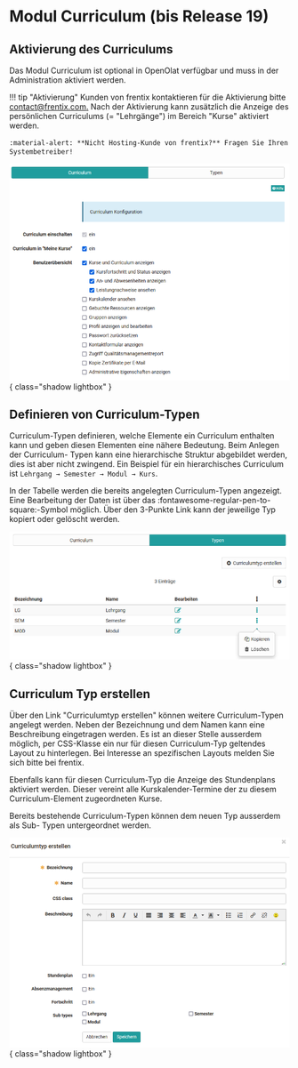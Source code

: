 # Modul Curriculum (bis Release 19)

## Aktivierung des Curriculums

Das Modul Curriculum ist optional in OpenOlat verfügbar und muss in der
Administration aktiviert werden. 

!!! tip "Aktivierung"
	Kunden von frentix kontaktieren für die Aktivierung bitte
	[contact@frentix.com.](mailto:contact@frentix.com.) Nach der Aktivierung kann zusätzlich die Anzeige des persönlichen Curriculums (= "Lehrgänge") im Bereich "Kurse" aktiviert werden.  
		
	:material-alert: **Nicht Hosting-Kunde von frentix?** Fragen Sie Ihren Systembetreiber!
 

![](assets/Curriciulum_Aktivierung_de.png){ class="shadow lightbox" }

  

## Definieren von Curriculum-Typen

Curriculum-Typen definieren, welche Elemente ein Curriculum enthalten kann und
geben diesen Elementen eine nähere Bedeutung. Beim Anlegen der Curriculum-
Typen kann eine hierarchische Struktur abgebildet werden, dies ist aber nicht
zwingend. Ein Beispiel für ein hierarchisches Curriculum ist `Lehrgang → Semester → Modul → Kurs`.

In der Tabelle werden die bereits angelegten Curriculum-Typen angezeigt. Eine
Bearbeitung der Daten ist über das
:fontawesome-regular-pen-to-square:-Symbol
möglich. Über den 3-Punkte Link  kann der jeweilige Typ kopiert oder gelöscht
werden.

![](assets/Curriculum_Typen.png){ class="shadow lightbox" }

  

## Curriculum Typ erstellen

Über den Link "Curriculumtyp erstellen" können weitere Curriculum-Typen
angelegt werden. Neben der Bezeichnung und dem Namen kann eine Beschreibung
eingetragen werden. Es ist an dieser Stelle ausserdem möglich, per CSS-Klasse
ein nur für diesen Curriculum-Typ geltendes Layout zu hinterlegen. Bei
Interesse an spezifischen Layouts melden Sie sich bitte bei frentix.

Ebenfalls kann für diesen Curriculum-Typ die Anzeige des Stundenplans
aktiviert werden. Dieser vereint alle Kurskalender-Termine der zu diesem
Curriculum-Element zugeordneten Kurse.

Bereits bestehende Curriculum-Typen können dem neuen Typ ausserdem als Sub-
Typen untergeordnet werden.

![](assets/Curriculum_Typen_erstellen.png){ class="shadow lightbox" }

  


